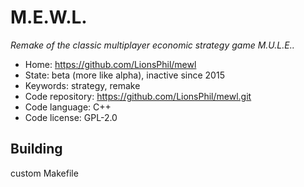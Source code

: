 # M.E.W.L.

_Remake of the classic multiplayer economic strategy game M.U.L.E.._

- Home: https://github.com/LionsPhil/mewl
- State: beta (more like alpha), inactive since 2015
- Keywords: strategy, remake
- Code repository: https://github.com/LionsPhil/mewl.git
- Code language: C++
- Code license: GPL-2.0

## Building

custom Makefile
